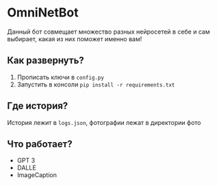 # OmniNetBot

Данный бот совмещает множество разных нейросетей в себе и сам выбирает, какая из них поможет именно вам!

## Как развернуть?

1) Прописать ключи в `config.py`
2) Запустить в консоли `pip install -r requirements.txt`

## Где история?

История лежит в `logs.json`, фотографии лежат в директории фото

## Что работает?

- GPT 3
- DALLE
- ImageCaption

